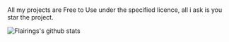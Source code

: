 <br />

All my projects are Free to Use under the specified licence, all i ask is you star the project. 

![Flairings's github stats](https://github-readme-stats.vercel.app/api?username=Flairings&show_icons=true&theme=dark)

